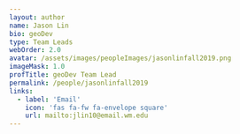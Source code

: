 ```yaml
---
layout: author
name: Jason Lin
bio: geoDev
type: Team Leads
webOrder: 2.0
avatar: /assets/images/peopleImages/jasonlinfall2019.png
imageMask: 1.0
profTitle: geoDev Team Lead
permalink: /people/jasonlinfall2019
links:
  - label: 'Email'
    icon: 'fas fa-fw fa-envelope square'
    url: mailto:jlin10@email.wm.edu
---
```


